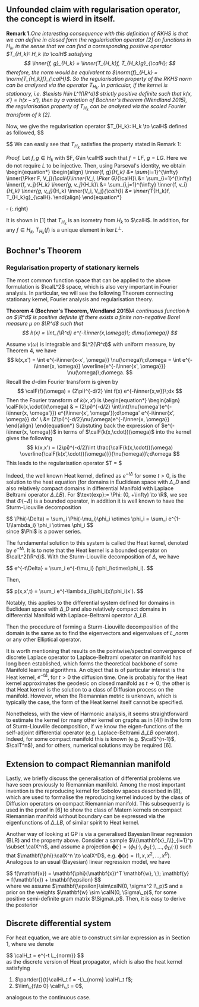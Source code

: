 
## Unfounded claim with regularisation operator, the concept is wierd in itself.
**Remark 1.**_One interesting consequence with this definition of RKHS is that we can define in closed form the regularisation operator [2] on functions in $H_k$, in the sense that we can find a corresponding positive operator $T_{H_k}: H_k \to \calH$ satisfying
$$
\inner{f, g}_{H_k} = \inner{T_{H_k}f, T_{H_k}g}_{\calH};
$$
therefore, the norm would be equivalent to $\norm{f}_{H_k} = \norm{T_{H_k}f}_{\calH}$. So the regularisation property of the RKHS norm can be analysed via the operator $T_{H_k}$. In particular, if the kernel is stationary, i.e. $\exists h\in L^1(\R^d)$ strictly positive definite such that $k(x,x') = h(x-x')$, then by a variation of Bochner's theorem (Wendland 2015), the regularisation property of $T_{H_k}$ can be analysed via the scaled Fourier transform of $k$ [2]._

Now, we give the regularisation operator $T_{H_k}: H_k \to \calH$ defined as followed,
$$

$$
We can easily see that $T_{H_k}$ satisfies the property stated in Remark 1:

_Proof._
Let $f, g \in H_k$ with $F, G\in \calH$ such that $f = LF$, $g = LG$. Here we do not require $L$ to be injective. Then, using Parseval's identity, we obtain
\begin{equation*}
\begin{align}
\inner{f, g}_{H_k}
&= \sum_{i=1}^{\infty} \inner{\Pker F, V_j}_{\calH}\inner{V_j, \Pker G}_{\calH}\\
&= \sum_{i=1}^{\infty} \inner{f, v_j}_{H_k} \inner{g, v_j}_{H_k}\\
&= \sum_{i,j=1}^{\infty} \inner{f, v_i}_{H_k} \inner{g, v_j}_{H_k} \inner{V_i, V_j}_{\calH}\\
&= \inner{T_{H_k}f, T_{H_k}g}_{\calH}.
\end{align}
\end{equation*}

$\square$
{:.right}

It is shown in [1] that $T_{H_k}$ is an isometry from $H_k$ to $\calH$. In addition, for any $f\in H_k$, $T_{H_k}(f)$ is a unique element in $\ker{L}^{\perp}$.



## Bochner's Theorem

<h3>Regularisation property of stationary kernels</h3>

The most common function space that can be applied to the above formulation is $\calL^2$ space, which is also very important in Fourier analysis. In particular, we will see the following Theorem connecting stationary kernel, Fourier analysis and regularisation theory.

**Theorem 4 (Bochner's Theorem, Wendland 2015)**_A continuous function $h$ on $\R^d$ is positive definite iff there exists a finite non-negative Borel measure $\mu$ on $\R^d$ such that
$$
h(x) = \int_{\R^d} e^{-i\inner{x,\omega}\; d\mu(\omega)}
$$_

Assume $\nu(\omega)$ is integrable and $L^2(\R^d)$ with uniform measure, by Theorem 4, we have
$$
k(x,x') = \int e^{-i\inner{x-x', \omega}} \nu(\omega)\;d\omega
= \int e^{-i\inner{x, \omega}} \overline{e^{-i\inner{x', \omega}}} \nu(\omega)\;d\omega.
$$
Recall the $d$-dim Fourier transform is given by
$$
\calF(f)(\omega) = (2\pi)^{-d/2} \int f(x) e^{-i\inner{x,w}}\;dx
$$
Then the Fourier transform of $k(x,x')$ is
\begin{equation*}
\begin{align}
\calF(k(x,\cdot))(\omega)
& = (2\pi)^{-d/2} \int\int(\nu(\omega')e^{-i\inner{x, \omega'}})
e^{i\inner{x', \omega'}}\;d\omega' e^{-i\inner{x', \omega}} dx' \\
&= (2\pi)^{-d/2}\nu(\omega)e^{-i\inner{x, \omega}}
\end{align}
\end{equation*}
Substuting back the expression of $e^{-i\inner{x, \omega}}$ in terms of $\calF(k(x,\cdot))(\omega)$ into the kernel gives the following
$$
k(x,x') = (2\pi)^{-d/2}\int \frac{\calF(k(x,\cdot))(\omega) \overline{\calF(k(x',\cdot))(\omega)}}{\nu(\omega)}\;d\omega
$$
This leads to the regularisation operator $T = $



Indeed, the well known Heat kernel, defined as $e^{-t\Delta}$ for some $t>0$, is the solution to the heat equation (for domains in Euclidean space with $\Delta\_D$ and also relatively compact domains in differential Manifold with Laplace Beltrami operator $\Delta\_{LB}$). For $\text{exp}:= \Phi: (0, +\infty) \to \R$, we see that $\Phi(-\Delta)$ is a bounded operator, in addition it is well known to have the Sturm-Liouville decomposition
<div>
$$
  \Phi(-\Delta) = \sum_i \Phi(-\mu_i)\phi_i \otimes \phi_i
  = \sum_i e^{1-1/\lambda_i} \phi_i \otimes \phi_i
$$
</div>
since $\Phi$ is a power series.


The fundamental solution to this system is called the Heat kernel, denoted by $e^{-t\Delta}$. It is to note that the Heat kernel is a bounded operator on $\calL^2(\R^d)$. With the Sturm-Liouville decomposition of $\Delta$, we have
<div>
$$
  e^{-t\Delta} = \sum_i e^{-t\mu_i} (\phi_i\otimes\phi_i).
$$
</div>

Then,
<div>
$$
  p(x,x',t) = \sum_i e^{-\lambda_i}\phi_i(x)\phi_i(x').
$$
</div>



Notably, this applies to the differential system defined for domains in Euclidean space with $\Delta\_D$ and also relatively compact domains in differential Manifold with Laplace-Beltrami operator $\Delta\_{LB}$.

Then the procedure of forming a Sturm-Liouville decomposition of the domain is the same as to find the eigenvectors and eigenvalues of $L\_{norm}$ or any other Elliptical operator.


It is worth mentioning that results on the pointwise/spectral convergence of discrete Laplace operator to Laplace-Beltrami operator on manifold has long been established, which forms the theoretical backbone of some Manifold learning algorithms. An object that is of particular interest is the Heat kernel, $e^{-t\Delta}$, for $t>0$ the diffusion time. One is probably for the Heat kernel approximates the geodesic on closed manifold as $t\to 0$; the other is that Heat kernel is the solution to a class of Diffusion process on the manifold. However, when the Riemannian metric is unknown, which is typically the case, the form of the Heat kernel itself cannot be specified.

Nonetheless, with the view of Harmonic analysis, it seems straightforward to estimate the kernel (or many other kernel on graphs as in [4]) in the form of Sturm-Liouville decomposition, if we know the eigen-functions of the self-adjoint differential operator (e.g. Laplace-Beltrami $\Delta\_{LB}$ operator). Indeed, for some compact manifold this is known (e.g. $\calS^{n-1}$, $\calT^n$), and for others, numerical solutions may be required [6].

<h2 class="section-heading">Extension to compact Riemannian manifold</h2>

Lastly, we briefly discuss the generalisation of differential problems we have seen previously to Riemannian manifold.
Among the most important invention is the reproducing kernel for Sobolov spaces described in [8], which are used to formalise the reproducing kernel induced by the class of Diffusion operators on compact Riemannian manifold. This subsequently is used in the proof in [6] to show the class of Matern kernels on compact Riemannian manifold without boundary can be expressed via the eigenfunctions of $\Delta\_{LB}$, of similar spirit to Heat kernel.



Another way of looking at GP is via a generalised Bayesian linear regression (BLR) and the property above. Consider a sample $\\{\mathbf{x}_i\\}_{i=1}^p \subset \calX^n$, and assume a projection $\mathbf{\phi}(\cdot) = (\phi_1(\cdot), \phi_2(\cdot), \dots, \phi_D(\cdot))$ such that $\mathbf{\phi}:\calX^n \to \calX^D$, e.g. $\mathbf{\phi}(x) = (1,x, x^2,\dots, x^D)$. Analogous to an usual (Bayesian) linear regression model, we have
<div>
$$
  f(\mathbf{x}) = \mathbf{\phi}(\mathbf{x})^T \mathbf{w}, \;\; \mathbf{y} = f(\mathbf{x}) + \mathbf{\epsilon}
$$
</div>
where we assume $\mathbf{\epsilon}\sim\calN(0, \sigma^2 I\_p)$ and a prior on the weights $\mathbf{w} \sim \calN(0, \Sigma\_p)$, for some positive semi-definite gram matrix $\Sigma\_p$. Then, it is easy to derive the posterior 

## Discrete differential system
For heat equation, we are able to construct similar expression as in Section 1, where we denote
<div>
$$
  \calH_t = e^{-t L_{norm}}
$$
</div>
as the discrete version of Heat propagator, which is also the heat kernel satisfying

1. $\partder{}{t}\calH\_t f = -L\_{norm} \calH\_t f$;
2. $\lim\_{t\to 0} \calH\_t = 0$,

analogous to the continuous case.
